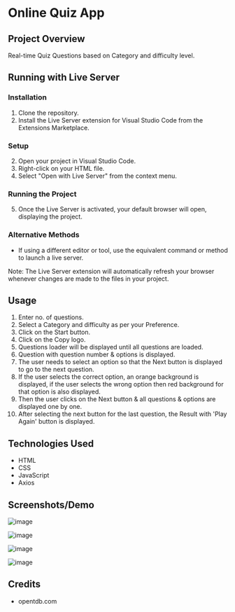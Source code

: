 # Online Quiz App

## Project Overview
Real-time Quiz Questions based on Category and difficulty level.

## Running with Live Server

### Installation
1. Clone the repository.
2. Install the Live Server extension for Visual Studio Code from the Extensions Marketplace.

### Setup
2. Open your project in Visual Studio Code.
3. Right-click on your HTML file.
4. Select "Open with Live Server" from the context menu.

### Running the Project
5. Once the Live Server is activated, your default browser will open, displaying the project.

### Alternative Methods
- If using a different editor or tool, use the equivalent command or method to launch a live server.

Note: The Live Server extension will automatically refresh your browser whenever changes are made to the files in your project.

## Usage
1. Enter no. of questions.
2. Select a Category and difficulty as per your Preference.
3. Click on the Start button.
4. Click on the Copy logo.
5. Questions loader will be displayed until all  questions are loaded.
6. Question with question number & options is displayed.
7. The user needs to select an option so that the Next button is displayed to go to the next question.
8. If the user selects the correct option, an orange background is displayed, if the user selects the wrong option then red background for that option is also displayed.
9. Then the user clicks on the Next button & all questions & options are displayed one by one.
10. After selecting the next button for the last question, the Result with 'Play Again' button is displayed.

## Technologies Used
- HTML
- CSS
- JavaScript
- Axios

## Screenshots/Demo
![image](https://github.com/rishabh-sharma1712/Online-Quiz-App/assets/143999847/c00e7268-778b-4adf-8e8c-32f80736e7f9)

![image](https://github.com/rishabh-sharma1712/Online-Quiz-App/assets/143999847/f4dd3c7b-d9f3-449b-bca7-a26f209303d0)

![image](https://github.com/rishabh-sharma1712/Online-Quiz-App/assets/143999847/9fe1b36f-6565-4287-9b8c-8a1eb9393d22)


![image](https://github.com/rishabh-sharma1712/Online-Quiz-App/assets/143999847/fce4ae4c-5039-4781-b4c7-6b287f09a24d)

## Credits
- opentdb.com


